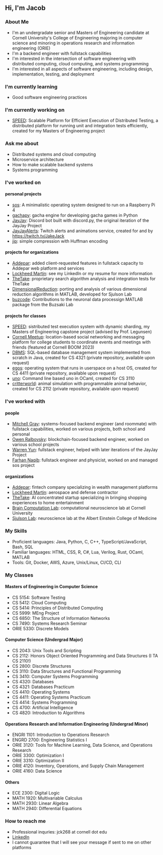 ## Hi, I'm Jacob

### About Me
- I'm an undergradate senior and Masters of Engineering candidate at Cornell University's College of Engineering majoring in computer science and minoring in operations research and information engineering (ORIE)
- I'm a backend engineer with fullstack capabilities
- I'm interested in the intersection of software engineering with distributed computing, cloud computing, and systems programming 
- I'm interested in all aspects of software engineering, including design, implementation, testing, and deployment

### I'm currently learning
- Good software engineering practices

### I'm currently working on
- [SPEED](https://github.com/jakejack13/SPEED): Scalable Platform for Efficient Execution of Distributed Testing, a distributed platform for running unit and integration tests efficiently, created for my Masters of Engineering project

### Ask me about
- Distributed systems and cloud computing
- Microservice architecture
- How to make scalable backend systems
- Systems programming

### I've worked on
#### personal projects
- [sos](https://github.com/jakejack13/sos): A minimalistic operating system designed to run on a Raspberry Pi 4
- [gachapy](https://github.com/jakejack13/gachapy): gacha engine for developing gacha games in Python
- [JayJay](https://github.com/jakejack13/JayJay-Bot): Discord bot built with discord<span>.<span>py, the original iteration of the JayJay Project
- [JayJayAlerts](https://github.com/jakejack13/JayJayAlerts): Twitch alerts and animations service, created for and by https://twitch.tv/JakeJack
- [jip](https://github.com/jakejack13/jip): simple compression with Huffman encoding
#### projects for organizations
- [Addepar](https://addepar.com/): added client-requested features in fullstack capacity to Addepar web platform and services
- [Lockheed Martin](https://www.lockheedmartin.com/): see my LinkedIn or my resume for more information
- [TheTake](https://thetake.ai/): proprietary search algorithm analysis and integration tests for TheTake
- [DimensionalReduction](https://github.com/jakejack13/DimensionalReduction): porting and analysis of various dimensional reduction algorithms in MATLAB, developed for Sjulson Lab
- [buzcode](https://github.com/buzsakilab/buzcode): Contributions to the neuronal data processign MATLAB package from the Buzsaki Lab
#### projects for classes
- [SPEED](https://github.com/jakejack13/SPEED): sistributed test execution system with dynamic sharding, my Masters of Engineering capstone project (advised by Prof. Legunsen)
- [Cornell Meetup](https://github.com/MitchellGray100/CornellMeetUp): location-based social networking and messaging platform for college students to coordinate events and meetings with friends (featured at Cornell BOOM 2023)
- [DBMS](https://github.com/MitchellGray100/DBMS): SQL-based database management system implemented from scratch in Java, created for CS 4321 (private repository, available upon request)
- [egos](https://github.com/MitchellGray100/egos): operating system that runs in userspace on a host OS, created for CS 4411 (private repository, available upon request)
- [uno](https://github.com/jakejack13/uno): Command line based uno in OCaml, created for CS 3110
- [critterworld](https://github.com/MitchellGray100/Critter-World-README): animal simulation with programmable animal behavior, created for CS 2112 (private repository, available upon request)
### I've worked with
#### people
- [Mitchell Gray](https://github.com/MitchellGray100): systems-focused backend engineer (and roommate) with fullstack capabilities, worked on various projects, both school and personal
- [Owen Ralbovsky](https://github.com/owenxr): blockchain-focused backend engineer, worked on various school projects
- [Warren Yun](https://github.com/NebuDev14): fullstack engineer, helped with later iterations of the JayJay Project
- [Farhan Naqib](https://github.com/farhannaqib): fullstack engineer and physicist, worked on and managed sos project
#### organizations
- [Addepar](https://addepar.com/): fintech company specializing in wealth management platforms
- [Lockheed Martin](https://www.lockheedmartin.com/): aerospace and defense contractor
- [TheTake](https://thetake.ai/): AI concentrated startup specializing in bringing shopping experiences to home entertainment
- [Brain Computation Lab](https://braincomputation.org/): computational neuroscience lab at Cornell University
- [Sjulson Lab](https://sjulsonlab.org/): neuroscience lab at the Albert Einstein College of Medicine

### My Skills
- Proficient languages: Java, Python, C, C++, TypeScript/JavaScript, Bash, SQL
- Familiar languages: HTML, CSS, R, C#, Lua, Verilog, Rust, OCaml, MATLAB
- Tools: Git, Docker, AWS, Azure, Unix/Linux, CI/CD, CLI

### My Classes
#### Masters of Engineering in Computer Science
- CS 5154: Software Testing
- CS 5412: Cloud Computing
- CS 5414: Principles of Distributed Computing
- CS 5999: MEng Project
- CS 6850: The Structure of Information Networks
- CS 7490: Systems Research Seminar
- ORIE 5330: Discrete Models
#### Computer Science (Undergrad Major)
- CS 2043: Unix Tools and Scripting
- CS 2112: Honors Object Oriented Programming and Data Structures (I TA CS 2110!)
- CS 2800: Discrete Structures
- CS 3110: Data Structures and Functional Programming
- CS 3410: Computer Systems Programming
- CS 4320: Databases
- CS 4321: Databases Practicum
- CS 4410: Operating Systems
- CS 4411: Operating Systems Practicum
- CS 4414: Systems Programming
- CS 4700: Artificial Intelligence
- CS 4820: Introduction to Algorithms
#### Operations Research and Information Engineering (Undergrad Minor)
- ENGRI 1101: Introduction to Operations Research
- ENGRD 2700: Engineering Statistics I
- ORIE 3120: Tools for Machine Learning, Data Science, and Operations Research
- ORIE 3300: Optimization I
- ORIE 3310: Optimization II
- ORIE 4120: Inventory, Operations, and Supply Chain Management
- ORIE 4160: Data Science
#### Others
- ECE 2300: Digital Logic
- MATH 1920: Multivariable Calculus
- MATH 2930: Linear Algebra
- MATH 2940: Differential Equations

### How to reach me
- Professional inquries: jck268 at cornell dot edu
- [LinkedIn](https://www.linkedin.com/in/jacobckerr/)
- I cannot guarantee that I will see your message if sent to me on other platforms
